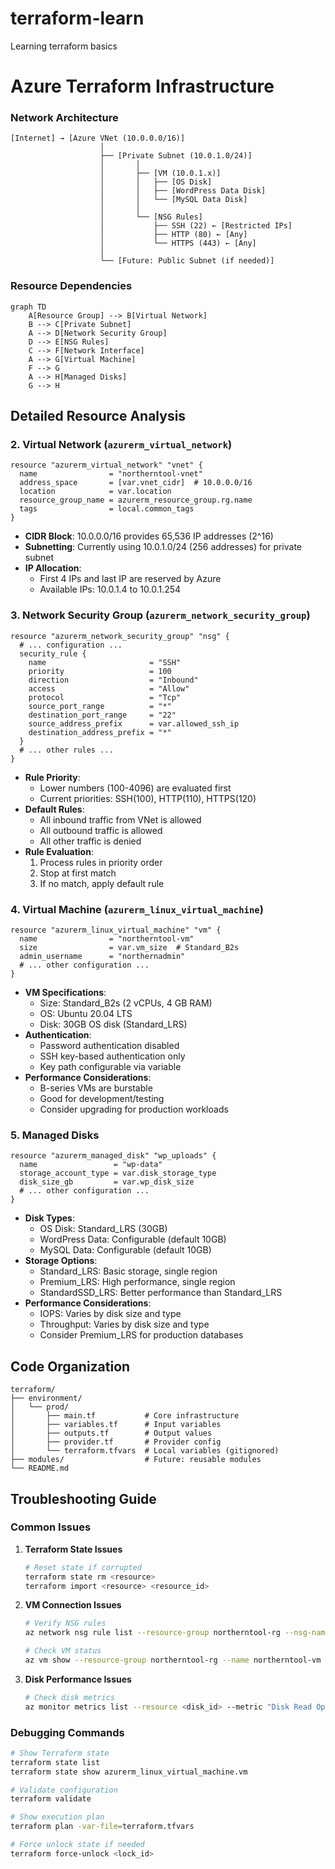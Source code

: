 # terraform-learn

Learning terraform basics


# Azure Terraform Infrastructure 

### Network Architecture
```
[Internet] → [Azure VNet (10.0.0.0/16)]
                    │
                    ├── [Private Subnet (10.0.1.0/24)]
                    │       │
                    │       ├── [VM (10.0.1.x)]
                    │       │   ├── [OS Disk]
                    │       │   ├── [WordPress Data Disk]
                    │       │   └── [MySQL Data Disk]
                    │       │
                    │       └── [NSG Rules]
                    │           ├── SSH (22) ← [Restricted IPs]
                    │           ├── HTTP (80) ← [Any]
                    │           └── HTTPS (443) ← [Any]
                    │
                    └── [Future: Public Subnet (if needed)]
```

### Resource Dependencies
```mermaid
graph TD
    A[Resource Group] --> B[Virtual Network]
    B --> C[Private Subnet]
    A --> D[Network Security Group]
    D --> E[NSG Rules]
    C --> F[Network Interface]
    A --> G[Virtual Machine]
    F --> G
    A --> H[Managed Disks]
    G --> H
```

## Detailed Resource Analysis

### 2. Virtual Network (`azurerm_virtual_network`)
```hcl
resource "azurerm_virtual_network" "vnet" {
  name                = "northerntool-vnet"
  address_space       = [var.vnet_cidr]  # 10.0.0.0/16
  location            = var.location
  resource_group_name = azurerm_resource_group.rg.name
  tags                = local.common_tags
}
```
- **CIDR Block**: 10.0.0.0/16 provides 65,536 IP addresses (2^16)
- **Subnetting**: Currently using 10.0.1.0/24 (256 addresses) for private subnet
- **IP Allocation**: 
  - First 4 IPs and last IP are reserved by Azure
  - Available IPs: 10.0.1.4 to 10.0.1.254


### 3. Network Security Group (`azurerm_network_security_group`)
```hcl
resource "azurerm_network_security_group" "nsg" {
  # ... configuration ...
  security_rule {
    name                       = "SSH"
    priority                   = 100
    direction                  = "Inbound"
    access                     = "Allow"
    protocol                   = "Tcp"
    source_port_range          = "*"
    destination_port_range     = "22"
    source_address_prefix      = var.allowed_ssh_ip
    destination_address_prefix = "*"
  }
  # ... other rules ...
}
```
- **Rule Priority**: 
  - Lower numbers (100-4096) are evaluated first
  - Current priorities: SSH(100), HTTP(110), HTTPS(120)
- **Default Rules**:
  - All inbound traffic from VNet is allowed
  - All outbound traffic is allowed
  - All other traffic is denied
- **Rule Evaluation**:
  1. Process rules in priority order
  2. Stop at first match
  3. If no match, apply default rule

### 4. Virtual Machine (`azurerm_linux_virtual_machine`)
```hcl
resource "azurerm_linux_virtual_machine" "vm" {
  name                = "northerntool-vm"
  size                = var.vm_size  # Standard_B2s
  admin_username      = "northernadmin"
  # ... other configuration ...
}
```
- **VM Specifications**:
  - Size: Standard_B2s (2 vCPUs, 4 GB RAM)
  - OS: Ubuntu 20.04 LTS
  - Disk: 30GB OS disk (Standard_LRS)
- **Authentication**:
  - Password authentication disabled
  - SSH key-based authentication only
  - Key path configurable via variable
- **Performance Considerations**:
  - B-series VMs are burstable
  - Good for development/testing
  - Consider upgrading for production workloads

### 5. Managed Disks
```hcl
resource "azurerm_managed_disk" "wp_uploads" {
  name                 = "wp-data"
  storage_account_type = var.disk_storage_type
  disk_size_gb         = var.wp_disk_size
  # ... other configuration ...
}
```
- **Disk Types**:
  - OS Disk: Standard_LRS (30GB)
  - WordPress Data: Configurable (default 10GB)
  - MySQL Data: Configurable (default 10GB)
- **Storage Options**:
  - Standard_LRS: Basic storage, single region
  - Premium_LRS: High performance, single region
  - StandardSSD_LRS: Better performance than Standard_LRS
- **Performance Considerations**:
  - IOPS: Varies by disk size and type
  - Throughput: Varies by disk size and type
  - Consider Premium_LRS for production databases

## Code Organization

```
terraform/
├── environment/
│   └── prod/
│       ├── main.tf           # Core infrastructure
│       ├── variables.tf      # Input variables
│       ├── outputs.tf        # Output values
│       ├── provider.tf       # Provider config
│       └── terraform.tfvars  # Local variables (gitignored)
├── modules/                  # Future: reusable modules
└── README.md
```

## Troubleshooting Guide

### Common Issues

1. **Terraform State Issues**
   ```bash
   # Reset state if corrupted
   terraform state rm <resource>
   terraform import <resource> <resource_id>
   ```

2. **VM Connection Issues**
   ```bash
   # Verify NSG rules
   az network nsg rule list --resource-group northerntool-rg --nsg-name northerntool-nsg

   # Check VM status
   az vm show --resource-group northerntool-rg --name northerntool-vm --show-details
   ```

3. **Disk Performance Issues**
   ```bash
   # Check disk metrics
   az monitor metrics list --resource <disk_id> --metric "Disk Read Operations/Sec"
   ```

### Debugging Commands

```bash
# Show Terraform state
terraform state list
terraform state show azurerm_linux_virtual_machine.vm

# Validate configuration
terraform validate

# Show execution plan
terraform plan -var-file=terraform.tfvars

# Force unlock state if needed
terraform force-unlock <lock_id>
```
